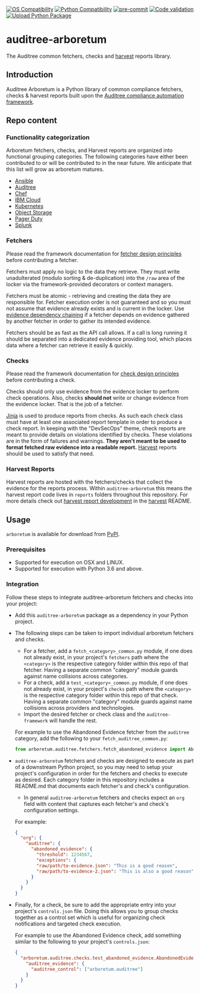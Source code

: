 [![OS Compatibility][platform-badge]](#prerequisites)
[![Python Compatibility][python-badge]][python-dl]
[![pre-commit][pre-commit-badge]][pre-commit]
[![Code validation](https://github.com/ComplianceAsCode/auditree-arboretum/workflows/format%20%7C%20lint%20%7C%20test/badge.svg)][lint-test]
[![Upload Python Package](https://github.com/ComplianceAsCode/auditree-arboretum/workflows/PyPI%20upload/badge.svg)][pypi-upload]

# auditree-arboretum

The Auditree common fetchers, checks and [harvest][] reports library.

## Introduction

Auditree Arboretum is a Python library of common compliance fetchers, checks &amp; harvest
reports built upon the [Auditree compliance automation framework][auditree-framework].

## Repo content

### Functionality categorization

Arboretum fetchers, checks, and Harvest reports are organized into functional
grouping categories.  The following categories have either been contributed to
or will be contributed to in the near future.  We anticipate that this list will
grow as arboretum matures.

- [Ansible](https://github.com/ComplianceAsCode/auditree-arboretum/tree/main/arboretum/ansible)
- [Auditree](https://github.com/ComplianceAsCode/auditree-arboretum/tree/main/arboretum/auditree)
- [Chef](https://github.com/ComplianceAsCode/auditree-arboretum/tree/main/arboretum/chef)
- [IBM Cloud](https://github.com/ComplianceAsCode/auditree-arboretum/tree/main/arboretum/ibm_cloud)
- [Kubernetes](https://github.com/ComplianceAsCode/auditree-arboretum/tree/main/arboretum/kubernetes)
- [Object Storage](https://github.com/ComplianceAsCode/auditree-arboretum/tree/main/arboretum/object_storage)
- [Pager Duty](https://github.com/ComplianceAsCode/auditree-arboretum/tree/main/arboretum/pager_duty)
- [Splunk](https://github.com/ComplianceAsCode/auditree-arboretum/tree/main/arboretum/splunk)

### Fetchers

Please read the framework documentation for [fetcher design principles][] before
contributing a fetcher.

Fetchers must apply no logic to the data they retrieve. They must write unadulterated
(modulo sorting & de-duplication) into the `/raw` area of the locker via the
framework-provided decorators or context managers.

Fetchers must be atomic - retrieving and creating the data they are responsible
for. Fetcher execution order is not guaranteed and so you must not assume that
evidence already exists and is current in the locker.  Use
[evidence dependency chaining][] if a fetcher depends on evidence gathered by another
fetcher in order to gather its intended evidence.

Fetchers should be as fast as the API call allows. If a call is long running it
should be separated into a dedicated evidence providing tool, which places data
where a fetcher can retrieve it easily & quickly.

### Checks

Please read the framework documentation for [check design principles][] before
contributing a check.

Checks should only use evidence from the evidence locker to perform check operations.
Also, checks **should not** write or change evidence from the evidence locker.  That
is the job of a fetcher.

[Jinja][] is used to produce reports from checks.  As such each check class must have
at least one associated report template in order to produce a check report.  In keeping
with the "DevSecOps" theme, check reports are meant to provide details on violations
identified by checks.  These violations are in the form of failures and warnings.
**They aren't meant to be used to format fetched raw evidence into a readable report.**
[Harvest][harvest] reports should be used to satisfy that need.

### Harvest Reports

Harvest reports are hosted with the fetchers/checks that collect the evidence for
the reports process. Within `auditree-arboretum` this means the harvest report code
lives in `reports` folders throughout this repository. For more details check out
[harvest report development][harvest-rpt-dev] in the [harvest][harvest] README.

## Usage

`arboretum` is available for download from [PyPI](https://pypi.org/project/auditree-arboretum/).

### Prerequisites

- Supported for execution on OSX and LINUX.
- Supported for execution with Python 3.6 and above.

### Integration

Follow these steps to integrate auditree-arboretum fetchers and checks into your project:

* Add this `auditree-arboretum` package as a dependency in your Python project.
* The following steps can be taken to import individual arboretum fetchers and checks.
  * For a fetcher, add a `fetch_<category>_common.py` module, if one does not already
  exist, in your project's `fetchers` path where the `<category>` is
  the respective category folder within this repo of that fetcher.  Having a separate
  common "category" module guards against name collisions across categories.
  * For a check, add a `test_<category>_common.py` module, if one does not already exist,
  in your project's `checks` path where the `<category>` is the respective category folder
  within this repo of that check.  Having a separate common "category" module guards
  against name collisions across providers and technologies.
  * Import the desired fetcher or check class and the `auditree-framework` will handle
  the rest.

  For example to use the Abandoned Evidence fetcher from the `auditree` category, add
  the following to your `fetch_auditree_common.py`:

  ```python
  from arboretum.auditree.fetchers.fetch_abandoned_evidence import AbandonedEvidenceFetcher
  ```

* `auditree-arboretum` fetchers and checks are designed to execute as part of a downstream
Python project, so you may need to setup your project's configuration in order for the
fetchers and checks to execute as desired.  Each category folder in this repository
includes a README.md that documents each fetcher's and check's configuration.
  * In general `auditree-arboretum` fetchers and checks expect an `org` field with content
  that captures each fetcher's and check's configuration settings.

  For example:

  ```json
  {
    "org": {
      "auditree": {
        "abandoned_evidence": {
          "threshold": 1234567,
          "exceptions": {
          "raw/path/to-evidence.json": "This is a good reason",
          "raw/path/to-evidence-2.json": "This is also a good reason"
        }
      }
    }
  }
  ```

* Finally, for a check, be sure to add the appropriate entry into your project's
``controls.json`` file.  Doing this allows you to group checks together as a control
set which is useful for organizing check notifications and targeted check execution.

  For example to use the Abandoned Evidence check, add something similar to the
  following to your project's `controls.json`:

  ```json
  {
    "arboretum.auditree.checks.test_abandoned_evidence.AbandonedEvidenceCheck": {
      "auditree_evidence": {
        "auditree_control": ["arboretum.auditree"]
      }
    }
  }
  ```

[platform-badge]: https://img.shields.io/badge/platform-osx%20|%20linux-orange.svg
[pre-commit-badge]: https://img.shields.io/badge/pre--commit-enabled-brightgreen?logo=pre-commit&logoColor=white
[python-badge]: https://img.shields.io/badge/python-v3.6+-blue.svg
[pre-commit]: https://github.com/pre-commit/pre-commit
[python-dl]: https://www.python.org/downloads/
[lint-test]: https://github.com/ComplianceAsCode/auditree-arboretum/actions?query=workflow%3A%22format+%7C+lint+%7C+test%22
[pypi-upload]: https://github.com/ComplianceAsCode/auditree-arboretum/actions?query=workflow%3A%22PyPI+upload%22
[auditree-framework]: https://github.com/ComplianceAsCode/auditree-framework
[harvest]: https://github.com/ComplianceAsCode/auditree-harvest
[fetcher design principles]: https://complianceascode.github.io/auditree-framework/design-principles.html#compliance-fetchers
[evidence dependency chaining]: https://complianceascode.github.io/auditree-framework/design-principles.html#evidence-dependency-chaining
[check design principles]: https://complianceascode.github.io/auditree-framework/design-principles.html#compliance-checks
[Jinja]: https://palletsprojects.com/p/jinja/
[harvest-rpt-dev]: https://github.com/ComplianceAsCode/auditree-harvest#report-development
